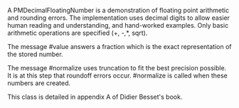 A PMDecimalFloatingNumber is a demonstration of floating point arithmetic and rounding errors. The implementation uses decimal digits to allow easier human reading and understanding, and hand-worked examples. Only basic arithmetic operations are specified (+, -,*, sqrt). 

The message #value answers a fraction which is the exact representation of the stored number. 

The message #normalize uses truncation to fit the best precision possible. It is at this step that roundoff errors occur. #normalize is called when these numbers are created.

This class is detailed in appendix A of Didier Besset's book.